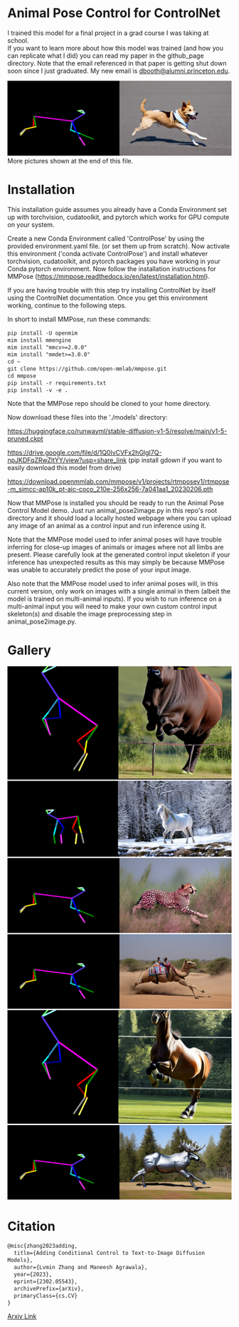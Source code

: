 # Animal Pose Control for ControlNet

<!-- [ControlNet 1.1](https://github.com/lllyasviel/ControlNet-v1-1-nightly) is released. Those new models will be merged to this repo after we make sure that everything is good. -->

I trained this model for a final project in a grad course I was taking at school.  
If you want to learn more about how this model was trained (and how you can replicate what I did) you can read my paper in the github_page directory.
Note that the email referenced in that paper is getting shut down soon since I just graduated.  My new email is dbooth@alumni.princeton.edu.

![img](github_page/results_running_dog.png)
More pictures shown at the end of this file.

# Installation

This installation guide assumes you already have a Conda Environment set up with torchvision, cudatoolkit, and pytorch which works for GPU compute on your system.

Create a new Conda Environment called 'ControlPose' by using the provided environment.yaml file. (or set them up from scratch).  Now activate this environment ('conda activate ControlPose') and install whatever torchvision, cudatoolkit, and pytorch packages you have working in your Conda pytorch environment. Now follow the installation instructions for MMPose (https://mmpose.readthedocs.io/en/latest/installation.html).

If you are having trouble with this step try installing ControlNet by itself using the ControlNet documentation.  Once you get this environment working, continue to the following steps.

In short to install MMPose, run these commands: 

```
pip install -U openmim
mim install mmengine
mim install "mmcv>=2.0.0"
mim install "mmdet>=3.0.0"
cd ~
git clone https://github.com/open-mmlab/mmpose.git
cd mmpose
pip install -r requirements.txt
pip install -v -e .
```

Note that the MMPose repo should be cloned to your home directory.

Now download these files into the './models' directory:

https://huggingface.co/runwayml/stable-diffusion-v1-5/resolve/main/v1-5-pruned.ckpt

https://drive.google.com/file/d/1Q0lvCVFx2hGlgI7Q-npJKDFqZRwZltYY/view?usp=share_link 
(pip install gdown if you want to easily download this model from drive)

https://download.openmmlab.com/mmpose/v1/projects/rtmposev1/rtmpose-m_simcc-ap10k_pt-aic-coco_210e-256x256-7a041aa1_20230206.pth

Now that MMPose is installed you should be ready to run the Animal Pose Control Model demo.  Just run animal_pose2image.py in this repo's root directory and it should load a locally hosted webpage where you can upload any image of an animal as a control input and run inference using it.

Note that the MMPose model used to infer animal poses will have trouble inferring for close-up images of animals or images where not all limbs are present.  Please carefully look at the generated control input skeleton if your inference has unexpected results as this may simply be because MMPose was unable to accurately predict the pose of your input image.

Also note that the MMPose model used to infer animal poses will, in this current version, only work on images with a single animal in them (albeit the model is trained on multi-animal inputs).  If you wish to run inference on a multi-animal input you will need to make your own custom control input skeleton(s) and disable the image preprocessing step in animal_pose2image.py.  

# Gallery

![img](github_page/results_cow.png)
![img](github_page/results_horse.png)
![img](github_page/results_hot_pink_cheetah.png)
![img](github_page/results_camel.png)
![img](github_page/results_jumping_horse.png)
![img](github_page/results_metallic_moose.png)


# Citation

    @misc{zhang2023adding,
      title={Adding Conditional Control to Text-to-Image Diffusion Models}, 
      author={Lvmin Zhang and Maneesh Agrawala},
      year={2023},
      eprint={2302.05543},
      archivePrefix={arXiv},
      primaryClass={cs.CV}
    }

[Arxiv Link](https://arxiv.org/abs/2302.05543)
